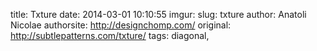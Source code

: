 title: Txture
date: 2014-03-01 10:10:55
imgur: 
slug: txture
author: Anatoli Nicolae
authorsite: http://designchomp.com/
original: http://subtlepatterns.com/txture/
tags: diagonal,
